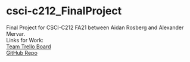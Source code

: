 # csci-c212_FinalProject
Final Project for CSCI-C212 FA21 between Aidan Rosberg and Alexander Mervar.
<br />
Links for Work:\
[Team Trello Board](https://trello.com/b/eAG35tmm/csci-c212-final-project)\
[GitHub Repo](https://github.com/alexandermervar/csci-c212_FinalProject)
